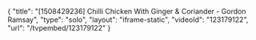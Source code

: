 {
    "title": "[1508429236] Chilli Chicken With Ginger & Coriander - Gordon Ramsay",
    "type": "solo",
    "layout": "iframe-static",
    "videoId": "123179122",
    "url": "\/tvpembed\/123179122"
}